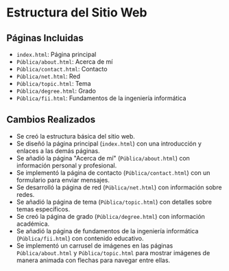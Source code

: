# Estructura del Sitio Web

## Páginas Incluidas
- `index.html`: Página principal
- `Pública/about.html`: Acerca de mí
- `Pública/contact.html`: Contacto
- `Pública/net.html`: Red
- `Pública/topic.html`: Tema
- `Pública/degree.html`: Grado
- `Pública/fii.html`: Fundamentos de la ingeniería informática

## Cambios Realizados
- Se creó la estructura básica del sitio web.
- Se diseñó la página principal (`index.html`) con una introducción y enlaces a las demás páginas.
- Se añadió la página "Acerca de mí" (`Pública/about.html`) con información personal y profesional.
- Se implementó la página de contacto (`Pública/contact.html`) con un formulario para enviar mensajes.
- Se desarrolló la página de red (`Pública/net.html`) con información sobre redes.
- Se añadió la página de tema (`Pública/topic.html`) con detalles sobre temas específicos.
- Se creó la página de grado (`Pública/degree.html`) con información académica.
- Se añadió la página de fundamentos de la ingeniería informática (`Pública/fii.html`) con contenido educativo.
- Se implementó un carrusel de imágenes en las páginas `Pública/about.html` y `Pública/topic.html` para mostrar imágenes de manera animada con flechas para navegar entre ellas.
